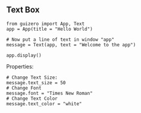 ## Text Box

    from guizero import App, Text
    app = App(title = "Hello World")
    
    # Now put a line of text in window "app"
    message = Text(app, text = "Welcome to the app")
    
    app.display()
    
Properties:

    # Change Text Size:
    message.text_size = 50
    # Change Font
    message.font = "Times New Roman"
    # Change Text Color
    message.text_color = "white"